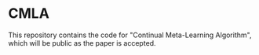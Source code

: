 # CMLA
This repository contains the code for "Continual Meta-Learning Algorithm", which will be public as the paper is accepted.
